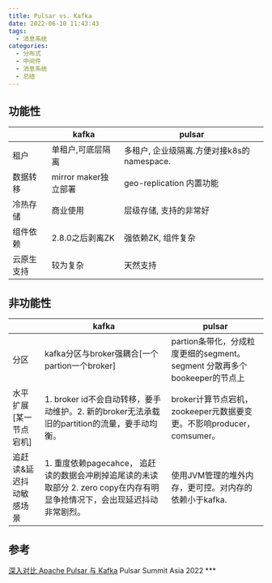 ```yaml
---
title: Pulsar vs. Kafka
date: 2022-06-10 11:43:43
tags:
  - 消息系统
categories:
  - 分布式
  - 中间件 
  - 消息系统
  - 总结  
---
```


<p></p>
<!-- more -->

## 功能性

|            | kafka                | pulsar                                     |
| ---------- | -------------------- | ------------------------------------------ |
| 租户       | 单租户,可底层隔离    | 多租户, 企业级隔离.方便对接k8s的namespace. |
| 数据转移   | mirror maker独立部署 | geo-replication 内置功能                   |
| 冷热存储   | 商业使用             | 层级存储, 支持的非常好                     |
| 组件依赖   | 2.8.0之后剥离ZK      | 强依赖ZK, 组件复杂                         |
| 云原生支持 | 较为复杂             | 天然支持                                   |



## 非功能性

|                         | kafka                                                        | pulsar                                                       |
| ----------------------- | ------------------------------------------------------------ | ------------------------------------------------------------ |
| 分区                    | kafka分区与broker强耦合[一个partion一个broker]               | partion条带化，分成粒度更细的segment。segment 分散再多个bookeeper的节点上 |
| 水平扩展[某一节点宕机]  | 1. broker id不会自动转移，要手动维护。2. 新的broker无法承载旧的partition的流量，要手动均衡。 | broker计算节点宕机，zookeeper元数据要变更。不影响producer，comsumer。 |
| 追赶读&延迟抖动敏感场景 | 1. 重度依赖pagecahce， 追赶读的数据会冲刷掉追尾读的未读取部分 2. zero copy在内存有明显争抢情况下，会出现延迟抖动非常剧烈。 | 使用JVM管理的堆外内存，更可控。对内存的依赖小于kafka.        |



## 参考
[深入对比 Apache Pulsar 与 Kafka](https://www.bilibili.com/video/BV19e4y1M7Ao/)  Pulsar Summit Asia 2022 ***
